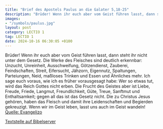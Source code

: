 ```yaml
---
title: "Brief des Apostels Paulus an die Galater 5,18-25"
description: "Brüder! Wenn ihr euch aber vom Geist führen lasst, dann steht ihr nicht unter dem Gesetz. Die Werke des Fleisches sind deutlich erkennbar: Unzucht, Unreinheit, Ausschweifung, Götzendienst, Zauberei, Feindschaften, Streit, Eifersucht, Jähzorn, Eigennutz, Spaltungen, Parteiungen, N...."
images:
- "/symbols/paulus.jpg"
layout: post
category: LECTIO 1
tag: LECTIO 1
date: 2024-10-16 06:30:05 +0100
---
```

Brüder! Wenn ihr euch aber vom Geist führen lasst, dann steht ihr nicht unter dem Gesetz.
Die Werke des Fleisches sind deutlich erkennbar: Unzucht, Unreinheit, Ausschweifung,
Götzendienst, Zauberei, Feindschaften, Streit, Eifersucht, Jähzorn, Eigennutz, Spaltungen, Parteiungen,
Neid, maßloses Trinken und Essen und Ähnliches mehr.<!--more--> Ich sage euch voraus, wie ich es früher vorausgesagt habe: Wer so etwas tut, wird das Reich Gottes nicht erben.
Die Frucht des Geistes aber ist Liebe, Freude, Friede, Langmut, Freundlichkeit, Güte, Treue,
Sanftmut und Enthaltsamkeit; gegen all das ist das Gesetz nicht.
Die zu Christus Jesus gehören, haben das Fleisch und damit ihre Leidenschaften und Begierden gekreuzigt.
Wenn wir im Geist leben, lasst uns auch im Geist wandeln!<br>
[Quelle: Evangelizo](https://evangeliumtagfuertag.org/DE/gospel)

[Textstelle auf Bibelserver](https://www.bibleserver.com/EU/Galater5,18-25)
